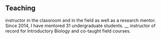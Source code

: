 ## Teaching

instructor in the classroom and in the field as well as a research mentor. Since 2014, I have mentored 31 undergraduate students. __ instructor of record for Introductory Biology and co-taught field courses.

